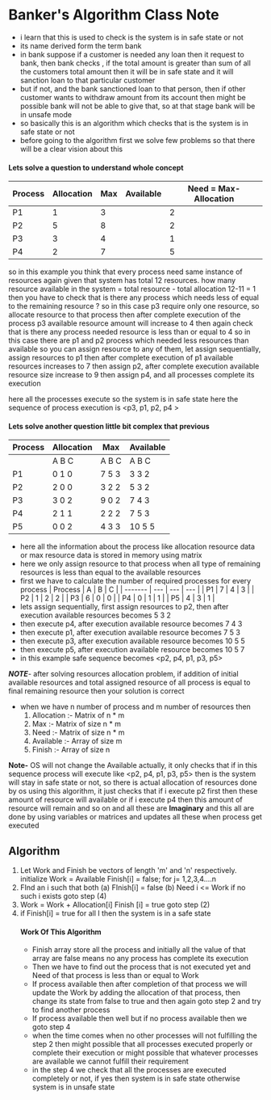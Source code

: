 # Banker's Algorithm Class Note
- i learn that this is used to check is the system is in safe state or not
- its name derived form the term bank
- in bank suppose if a customer is needed any loan then it request to bank, then bank checks , if the total amount is greater than sum of all the customers total amount then it will be in safe state and it will sanction loan to that particular customer
- but if not, and the bank sanctioned loan to that person, then if other customer wants to withdraw amount from its account then might be possible bank will not be able to give that, so at that stage bank will be in unsafe mode
- so basically this is an algorithm which checks that is the system is in safe state or not
- before going to the algorithm first we solve few problems so that there will be a clear vision about this 

#### Lets solve a question to understand whole concept
| Process | Allocation | Max | Available | Need = Max-Allocation |
| ------- | ---------- | --- | --------- | --------------------- |
| P1      | 1          | 3   |           | 2                     |
| P2      | 5          | 8   |           | 2                     |
| P3      | 3          | 4   |           | 1                     |
| P4      | 2          | 7   |           | 5                     | 

so in this example you think that every process need same instance of resources
again given that system has total 12 resources. 
how many resource available in the system = total resource - total allocation
12-11 = 1
then you have to check that is there any process which needs less of equal to the remaining resource ?
so in this case p3 require only one resource, so allocate resource to that process
then after complete execution of the process p3 available resource amount will increase to 4
then again check that is there any process needed resource is less than or equal to 4
so in this case there are p1 and p2 process which needed less resources than available
so you can assign resource to any of them, let assign sequentially, assign resources to p1
then after complete execution of p1 available resources increases to 7
then assign p2, after complete execution available resource size increase to 9
then assign p4, and all processes complete its execution

here all the processes execute so the system is in  safe state 
here the sequence of process execution is <p3, p1, p2, p4 >

#### Lets solve another question little bit complex that previous

| Process | Allocation | Max       | Available |
| ------- | ---------- | --------- | --------- |
|         | A   B    C | A   B   C | A   B   C |
| P1      | 0   1    0 | 7   5   3 | 3   3   2 |
| P2      | 2   0    0 | 3   2   2 | 5   3   2 |
| P3      | 3   0    2 | 9   0   2 | 7   4   3 |
| P4      | 2   1    1 | 2   2   2 | 7   5   3 |
| P5      | 0   0    2 | 4   3   3 | 10  5   5 | 

- here all the information about the process like allocation resource data or max resource data is stored in memory using matrix
- here we only assign resource to that process when all type of remaining resources is less than equal to the available resources
- first we have to calculate the number of required processes for every process
| Process | A   | B   | C   |
| ------- | --- | --- | --- |
| P1      | 7   | 4   | 3   |
| P2      | 1   | 2   | 2   |
| P3      | 6   | 0   | 0   |
| P4      | 0   | 1   | 1   | 
| P5      | 4   | 3   | 1   |
- lets assign sequentially, first assign resources to p2, then after execution available resources becomes 5  3  2
- then execute p4, after execution available resource becomes 7  4  3
- then execute p1, after execution available resource becomes 7  5  3
- then execute p3, after execution available resource becomes 10 5  5
- then execute p5, after execution available resource becomes 10  5  7
- in this example safe sequence becomes <p2, p4, p1, p3, p5>

**_NOTE_**- after solving resources allocation problem, if addition of initial available resources and total assigned resource of all process is equal to final remaining resource then your solution is correct

- when we have n number of process and m number of resources then
	1. Allocation :- Matrix of n * m
	2. Max :- Matrix of size n * m
	3. Need :- Matrix of size n * m
	4. Available :- Array of size m
	5. Finish :- Array of size n

**Note-** OS will not change the Available actually, it only checks that if in this sequence process will execute like  <p2, p4, p1, p3, p5> then is the system will stay in safe state or not, so there is actual allocation of resources done by os using this algorithm, it just checks that if i execute p2 first then these amount of resource will available or if i execute p4 then this amount of resource will remain and so on and all these are **Imaginary** and this all are done by using variables or matrices and updates all these when process get executed

## Algorithm
1. Let Work and Finish be vectors of length 'm' and 'n' respectively.
	initialize Work = Available
	Finish[i] = false; for j= 1,2,3,4....n
2. FInd an i such that both
	(a) FInish[i] = false
	(b) Need i <= Work
	if no such i exists goto step (4)
3. Work = Work + Allocation[i]
	Finish [i] = true
	goto step (2)
4. if Finish[i] = true for all I
	then the system is in a safe state
	#### Work Of This Algorithm
	- Finish array store all the process and initially all the value of that array are false means no any process has complete its execution
	- Then we have to find out the process that is not executed yet and Need of that process is less than or equal to Work
	- If process available then after completion of that process we will update the Work by adding the allocation of that process, then change its state from false to true and then again goto step 2 and try to find another process
	-  If process available then well but if no process available then we goto step 4
	-  when the time comes when no other processes will not fulfilling the step 2 then might possible that all processes executed properly or complete their execution or might possible that whatever processes are available we cannot fulfill their requirement
	-  in the step 4 we check that all the processes are executed completely or not, if yes then system is in safe state otherwise system is in unsafe state